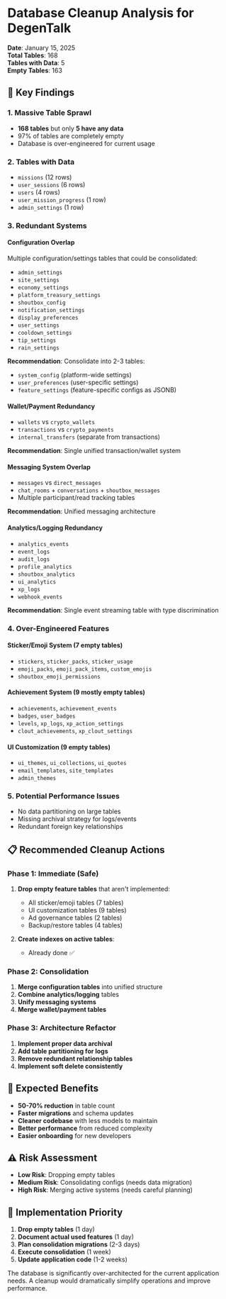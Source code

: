 # Database Cleanup Analysis for DegenTalk

**Date**: January 15, 2025  
**Total Tables**: 168  
**Tables with Data**: 5  
**Empty Tables**: 163

## 🚨 Key Findings

### 1. Massive Table Sprawl
- **168 tables** but only **5 have any data**
- 97% of tables are completely empty
- Database is over-engineered for current usage

### 2. Tables with Data
- `missions` (12 rows)
- `user_sessions` (6 rows)  
- `users` (4 rows)
- `user_mission_progress` (1 row)
- `admin_settings` (1 row)

### 3. Redundant Systems

#### Configuration Overlap
Multiple configuration/settings tables that could be consolidated:
- `admin_settings`
- `site_settings`
- `economy_settings`
- `platform_treasury_settings`
- `shoutbox_config`
- `notification_settings`
- `display_preferences`
- `user_settings`
- `cooldown_settings`
- `tip_settings`
- `rain_settings`

**Recommendation**: Consolidate into 2-3 tables:
- `system_config` (platform-wide settings)
- `user_preferences` (user-specific settings)
- `feature_settings` (feature-specific configs as JSONB)

#### Wallet/Payment Redundancy
- `wallets` vs `crypto_wallets`
- `transactions` vs `crypto_payments`
- `internal_transfers` (separate from transactions)

**Recommendation**: Single unified transaction/wallet system

#### Messaging System Overlap
- `messages` vs `direct_messages`
- `chat_rooms` + `conversations` + `shoutbox_messages`
- Multiple participant/read tracking tables

**Recommendation**: Unified messaging architecture

#### Analytics/Logging Redundancy
- `analytics_events`
- `event_logs`
- `audit_logs`
- `profile_analytics`
- `shoutbox_analytics`
- `ui_analytics`
- `xp_logs`
- `webhook_events`

**Recommendation**: Single event streaming table with type discrimination

### 4. Over-Engineered Features

#### Sticker/Emoji System (7 empty tables)
- `stickers`, `sticker_packs`, `sticker_usage`
- `emoji_packs`, `emoji_pack_items`, `custom_emojis`
- `shoutbox_emoji_permissions`

#### Achievement System (9 mostly empty tables)
- `achievements`, `achievement_events`
- `badges`, `user_badges`
- `levels`, `xp_logs`, `xp_action_settings`
- `clout_achievements`, `xp_clout_settings`

#### UI Customization (9 empty tables)
- `ui_themes`, `ui_collections`, `ui_quotes`
- `email_templates`, `site_templates`
- `admin_themes`

### 5. Potential Performance Issues
- No data partitioning on large tables
- Missing archival strategy for logs/events
- Redundant foreign key relationships

## 📋 Recommended Cleanup Actions

### Phase 1: Immediate (Safe)
1. **Drop empty feature tables** that aren't implemented:
   - All sticker/emoji tables (7 tables)
   - UI customization tables (9 tables)
   - Ad governance tables (2 tables)
   - Backup/restore tables (4 tables)

2. **Create indexes on active tables**:
   - Already done ✅

### Phase 2: Consolidation
1. **Merge configuration tables** into unified structure
2. **Combine analytics/logging** tables
3. **Unify messaging systems**
4. **Merge wallet/payment tables**

### Phase 3: Architecture Refactor
1. **Implement proper data archival**
2. **Add table partitioning for logs**
3. **Remove redundant relationship tables**
4. **Implement soft delete consistently**

## 🎯 Expected Benefits

- **50-70% reduction** in table count
- **Faster migrations** and schema updates
- **Cleaner codebase** with less models to maintain
- **Better performance** from reduced complexity
- **Easier onboarding** for new developers

## ⚠️ Risk Assessment

- **Low Risk**: Dropping empty tables
- **Medium Risk**: Consolidating configs (needs data migration)
- **High Risk**: Merging active systems (needs careful planning)

## 🔧 Implementation Priority

1. **Drop empty tables** (1 day)
2. **Document actual used features** (1 day)
3. **Plan consolidation migrations** (2-3 days)
4. **Execute consolidation** (1 week)
5. **Update application code** (1-2 weeks)

The database is significantly over-architected for the current application needs. A cleanup would dramatically simplify operations and improve performance.